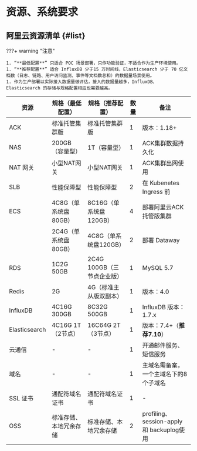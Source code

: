 # 资源、系统要求


## 阿里云资源清单 {#list}

???+ warning "注意"

    1. “**最低配置**” 只适合 POC 场景部署，只作功能验证，不适合作为生产环境使用。
    1. “**推荐配置**” 适合 InfluxDB 少于15 万时间线，Elasticsearch 少于 70 亿文档数（日志、链路、用户访问监测、事件等文档数总和）的数据量场景使用。
    1. 作为生产部署以实际接入数据量做评估，接入的数据量越多，InfluxDB、Elasticsearch 的存储与规格配置相应也需要越高。


| **资源** | **规格（最低配置）** | **规格（推荐配置）** | **数量** | **备注** |
| --- | --- | --- | --- | --- |
| ACK | 标准托管集群版 | 标准托管集群版 | 1 | 版本：1.18+ |
| NAS | 200GB（容量型） | 1T（容量型） | 1 | ACK集群数据持久化 |
| NAT 网关 | 小型NAT网关 | 小型NAT网关 | 1 | ACK集群出网使用 |
| SLB | 性能保障型 | 性能保障型 | 2 | 在 Kubenetes Ingress 前 |
| ECS | 4C8G（单系统盘80GB） | 8C16G（单系统盘120GB） | 4 | 部署阿里云ACK托管版集群 |
|  | 2C4G（单系统盘80GB） | 4C8G（单系统盘120GB） | 2 | 部署 Dataway |
| RDS | 1C2G 50GB | 2C4G 100GB（三节点企业版） | 1 | MySQL 5.7 |
| Redis | 2G | 4G（标准主从版双副本） | 1 | 版本：4.0 |
| InfluxDB | 4C16G 300GB | 8C32G 500GB | 1 | InfluxDB 版本：1.7.x |
| Elasticsearch | 4C16G 1T（2节点） | 16C64G 2T（3节点） | 1 | 版本：7.4+（**推荐7.10**） |
| 云通信 | - | - | 1 | 开通邮件服务、短信服务 |
| 域名 | - | - | 1 | 主域名需备案，一个主域名下的8个子域名 |
| SSL 证书 | 通配符域名证书 | 通配符域名证书 | 1 | - |
| OSS | 标准存储、本地冗余存储 | 标准存储、本地冗余存储 | 2 | profiling、session-apply 和 backuplog使用 | 
